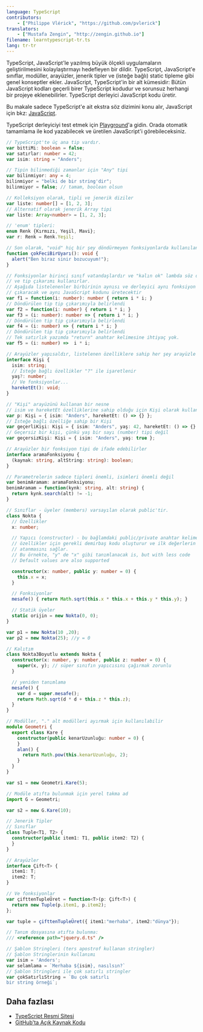 ```yaml
---
language: TypeScript
contributors:
    - ["Philippe Vlérick", "https://github.com/pvlerick"]
translators:
    - ["Mustafa Zengin", "http://zengin.github.io"]
filename: learntypescript-tr.ts
lang: tr-tr
---
```


TypeScript, JavaScript'le yazılmış büyük ölçekli uygulamaların geliştirilmesini kolaylaştırmayı hedefleyen bir dildir.
TypeScript, JavaScript'e sınıflar, modüller, arayüzler, jenerik tipler ve (isteğe bağlı) static tipleme gibi genel konseptler ekler.
JavaScript, TypeScript'in bir alt kümesidir: Bütün JavaScript kodları geçerli birer TypeScript kodudur ve sorunsuz herhangi bir projeye eklenebilirler. TypeScript derleyici JavaScript kodu üretir.

Bu makale sadece TypeScript'e ait ekstra söz dizimini konu alır, JavaScript için bkz: [JavaScript](../javascript/).

TypeScript derleyiciyi test etmek için [Playground](https://www.typescriptlang.org/Playground)'a gidin. Orada otomatik tamamlama ile kod yazabilecek ve üretilen JavaScript'i görebileceksiniz.

```ts
// TypeScript'te üç ana tip vardır.
var bittiMi: boolean = false;
var satırlar: number = 42;
var isim: string = "Anders";

// Tipin bilinmediği zamanlar için "Any" tipi
var bilinmiyor: any = 4;
bilinmiyor = "belki de bir string'dir";
bilinmiyor = false; // tamam, boolean olsun

// Kolleksiyon olarak, tipli ve jenerik diziler
var liste: number[] = [1, 2, 3];
// Alternatif olarak jenerik Array tipi
var liste: Array<number> = [1, 2, 3];

// 'enum' tipleri:
enum Renk {Kırmızı, Yeşil, Mavi};
var r: Renk = Renk.Yeşil;

// Son olarak, "void" hiç bir şey döndürmeyen fonksiyonlarda kullanılan tiptir.
function çokFeciBirUyarı(): void {
  alert("Ben biraz sinir bozucuyum!");
}

// Fonksiyonlar birinci sınıf vatandaşlardır ve "kalın ok" lambda söz dizimi "=>"
// ve tip çıkarımı kullanırlar.
// Aşağıda listelenenler birbirinin aynısı ve derleyici aynı fonksiyon yapısını
// çıkaracak ve aynı JavaScript kodunu üretecektir
var f1 = function(i: number): number { return i * i; }
// Döndürülen tip tip çıkarımıyla belirlendi
var f2 = function(i: number) { return i * i; }
var f3 = (i: number): number => { return i * i; }
// Döndürülen tip tip çıkarımıyla belirlendi
var f4 = (i: number) => { return i * i; }
// Döndürülen tip tip çıkarımıyla belirlendi
// Tek satırlık yazımda "return" anahtar kelimesine ihtiyaç yok.
var f5 = (i: number) =>  i * i;

// Arayüzler yapısaldır, listelenen özelliklere sahip her şey arayüzle uyumludur.
interface Kişi {
  isim: string;
  // İsteğe bağlı özellikler "?" ile işaretlenir
  yaş?: number;
  // Ve fonksiyonlar...
  hareketEt(): void;
}

// "Kişi" arayüzünü kullanan bir nesne
// isim ve hareketEt özelliklerine sahip olduğu için Kişi olarak kullanılabilir.
var p: Kişi = { isim: "Anders", hareketEt: () => {} };
// İsteğe bağlı özelliğe sahip bir Kişi
var geçerliKişi: Kişi = { isim: "Anders", yaş: 42, hareketEt: () => {} };
// Geçersiz bir kişi, çünkü yaş bir sayı (number) tipi değil
var geçersizKişi: Kişi = { isim: "Anders", yaş: true };

// Arayüzler bir fonksiyon tipi de ifade edebilirler
interface aramaFonksiyonu {
  (kaynak: string, altString: string): boolean;
}

// Parametrelerin sadece tipleri önemli, isimleri önemli değil
var benimAramam: aramaFonksiyonu;
benimAramam = function(kynk: string, alt: string) {
  return kynk.search(alt) != -1;
}

// Sınıflar - üyeler (members) varsayılan olarak public'tir.
class Nokta {
  // Özellikler
  x: number;

  // Yapıcı (constructor) - bu bağlamdaki public/private anahtar kelimeleri
  // özellikler için gerekli demirbaş kodu oluşturur ve ilk değerlerin
  // atanmasını sağlar.
  // Bu örnekte, "y" de "x" gibi tanımlanacak is, but with less code
  // Default values are also supported

  constructor(x: number, public y: number = 0) {
    this.x = x;
  }

  // Fonksiyonlar
  mesafe() { return Math.sqrt(this.x * this.x + this.y * this.y); }

  // Statik üyeler
  static orijin = new Nokta(0, 0);
}

var p1 = new Nokta(10 ,20);
var p2 = new Nokta(25); //y = 0

// Kalıtım
class Nokta3Boyutlu extends Nokta {
  constructor(x: number, y: number, public z: number = 0) {
    super(x, y); // süper sınıfın yapıcısını çağırmak zorunlu
  }

  // yeniden tanımlama
  mesafe() {
    var d = super.mesafe();
    return Math.sqrt(d * d + this.z * this.z);
  }
}

// Modüller, "." alt modülleri ayırmak için kullanılabilir
module Geometri {
  export class Kare {
    constructor(public kenarUzunluğu: number = 0) {
    }
    alan() {
      return Math.pow(this.kenarUzunluğu, 2);
    }
  }
}

var s1 = new Geometri.Kare(5);

// Modüle atıfta bulunmak için yerel takma ad
import G = Geometri;

var s2 = new G.Kare(10);

// Jenerik Tipler
// Sınıflar
class Tuple<T1, T2> {
  constructor(public item1: T1, public item2: T2) {
  }
}

// Arayüzler
interface Çift<T> {
  item1: T;
  item2: T;
}

// Ve fonksiyonlar
var çifttenTupleÜret = function<T>(p: Çift<T>) {
  return new Tuple(p.item1, p.item2);
};

var tuple = çifttenTupleÜret({ item1:"merhaba", item2:"dünya"});

// Tanım dosyasına atıfta bulunma:
/// <reference path="jquery.d.ts" />

// Şablon Stringleri (ters apostrof kullanan stringler)
// Şablon Stringlerinin kullanımı
var isim = 'Anders';
var selamlama = `Merhaba ${isim}, nasılsın?`
// Şablon Stringleri ile çok satırlı stringler
var çokSatırlıString = `Bu çok satırlı
bir string örneği`;
```

## Daha fazlası

* [TypeScript Resmi Sitesi](https://www.typescriptlang.org/)
* [GitHub'ta Açık Kaynak Kodu](https://github.com/microsoft/TypeScript)
